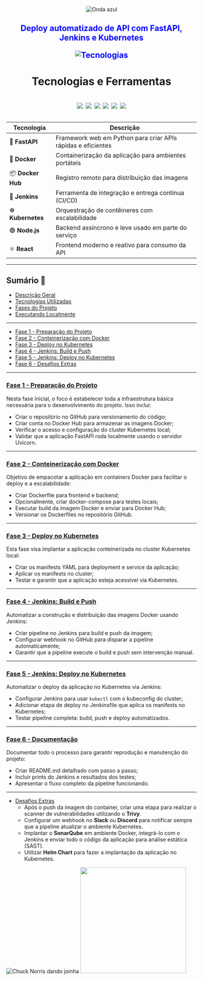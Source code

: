 <p align="center">
  <img src="https://capsule-render.vercel.app/api?type=waving&color=0000FF&height=120&section=header" alt="Onda azul" />
</p>

<h2 align="center" style="color: #0000FF;">
  Deploy automatizado de API com FastAPI, Jenkins e Kubernetes <p>
    <p align="center">
  <img src="https://skillicons.dev/icons?i=fastapi,docker,jenkins,kubernetes" alt="Tecnologias" /> 
</p>
</h2>

<h1 align="center" >
  Tecnologias e Ferramentas <p>

<p align="center">  
  <img src="https://img.shields.io/badge/FastAPI-009688?style=for-the-badge&logo=fastapi&logoColor=white"/>
  <img src="https://img.shields.io/badge/Docker-2496ED?style=for-the-badge&logo=docker&logoColor=white"/>
  <img src="https://img.shields.io/badge/Jenkins-d24939?style=for-the-badge&logo=jenkins&logoColor=white"/>
  <img src="https://img.shields.io/badge/Kubernetes-326ce5?style=for-the-badge&logo=kubernetes&logoColor=white"/>
  <img src="https://img.shields.io/badge/React-20232a?style=for-the-badge&logo=react&logoColor=61dafb"/>
  <img src="https://img.shields.io/badge/Node.js-339933?style=for-the-badge&logo=node.js&logoColor=white"/>
</p></h1>

| Tecnologia     | Descrição |
|----------------|-----------|
| 🐍 **FastAPI** | Framework web em Python para criar APIs rápidas e eficientes |
| 🐳 **Docker** | Containerização da aplicação para ambientes portáteis |
| 📦 **Docker Hub** | Registro remoto para distribuição das imagens |
| 🧰 **Jenkins** | Ferramenta de integração e entrega contínua (CI/CD) |
| ☸️ **Kubernetes** | Orquestração de contêineres com escalabilidade |
| 🟢 **Node.js** | Backend assíncrono e leve usado em parte do serviço |
| ⚛️ **React** | Frontend moderno e reativo para consumo da API |

---

## Sumário 📝

- [Descrição Geral](README.md#descricao-geral)  
- [Tecnologias Utilizadas](README.md#tecnologias-utilizadas)  
- [Fases do Projeto](README.md#fases-do-projeto)  
- [Executando Localmente](README.md#executando-localmente)  

---
- [Fase 1 - Preparação do Projeto](./Fases/Fases/01-Preparacao-do-Projeto/README.md)  
- [Fase 2 - Conteinerização com Docker](./Fases/Fases/02-Conteinerizacao-com-Docker/README.md)  
- [Fase 3 - Deploy no Kubernetes](./Fases/Fases/03-Arquivos-de-Deploy-no-Kubernetes/README.md)  
- [Fase 4 - Jenkins: Build e Push](./Fases/Fases/04-Jenkins-Build-Push/README.md)  
- [Fase 5 - Jenkins: Deploy no Kubernetes](./Fases/Fases/05-Jenkins-Deploy-no-Kubernetes/README.md)  
- [Fase 6 - Desafios Extras](./Fases/Fases/Fases/06-Desafios-Extras/README.md)
 
---

### [Fase 1 - Preparação do Projeto](./Fases/01-Preparacao-do-Projeto/README.md)

Nesta fase inicial, o foco é estabelecer toda a infraestrutura básica necessária para o desenvolvimento do projeto. Isso inclui:

- Criar o repositório no GitHub para versionamento do código;
- Criar conta no Docker Hub para armazenar as imagens Docker;
- Verificar o acesso e configuração do cluster Kubernetes local;
- Validar que a aplicação FastAPI roda localmente usando o servidor Uvicorn.

---

### [Fase 2 - Conteinerização com Docker](./Fases/02-Conteinerizacao-com-Docker/README.md)

Objetivo de empacotar a aplicação em containers Docker para facilitar o deploy e a escalabilidade:

- Criar Dockerfile para frontend e backend;
- Opcionalmente, criar docker-compose para testes locais;
- Executar build da imagem Docker e enviar para Docker Hub;
- Versionar os Dockerfiles no repositório GitHub.

---

### [Fase 3 - Deploy no Kubernetes](./Fases/03-Arquivos-de-Deploy-no-Kubernetes/README.md)

Esta fase visa implantar a aplicação conteinerizada no cluster Kubernetes local:

- Criar os manifests YAML para deployment e service da aplicação;
- Aplicar os manifests no cluster;
- Testar e garantir que a aplicação esteja acessível via Kubernetes.

---

### [Fase 4 - Jenkins: Build e Push](./Fases/04-Jenkins-Build-Push/README.md)

Automatizar a construção e distribuição das imagens Docker usando Jenkins:

- Criar pipeline no Jenkins para build e push da imagem;
- Configurar webhook no GitHub para disparar a pipeline automaticamente;
- Garantir que a pipeline execute o build e push sem intervenção manual.

---

### [Fase 5 - Jenkins: Deploy no Kubernetes](./Fases/05-Jenkins-Deploy-no-Kubernetes/README.md)

Automatizar o deploy da aplicação no Kubernetes via Jenkins:

- Configurar Jenkins para usar `kubectl` com o kubeconfig do cluster;
- Adicionar etapa de deploy no Jenkinsfile que aplica os manifests no Kubernetes;
- Testar pipeline completa: build, push e deploy automatizados.

---

### [Fase 6 - Documentação](./Fases/06-Documentacao/README.md)

Documentar todo o processo para garantir reprodução e manutenção do projeto:

- Criar README.md detalhado com passo a passo;
- Incluir prints do Jenkins e resultados dos testes;
- Apresentar o fluxo completo da pipeline funcionando.

---

- [Desafios Extras](https://github.comProject3-CompassUOL-DevSecOps/tree/main/Fases/07-Desafios-Extras)  
  -  Após o push da imagem do container, criar uma etapa para realizar o scanner de vulnerabilidades utilizando o **Trivy**.  
  -  Configurar um webhook no **Slack** ou **Discord** para notificar sempre que a pipeline atualizar o ambiente Kubernetes.  
  -  Implantar o **SonarQube** em ambiente Docker, integrá-lo com o Jenkins e enviar todo o código da aplicação para análise estática (SAST).  
  -  Utilizar **Helm Chart** para fazer a implantação da aplicação no Kubernetes.  

<img src="https://media4.giphy.com/media/v1.Y2lkPTc5MGI3NjExYTh2aXIwZmdidTcyZmRudHY3ZXJrOXV6cGV4YTc1dzdmYXVwbng2aSZlcD12MV9pbnRlcm5hbF9naWZfYnlfaWQmY3Q9Zw/BIuuwHRNKs15C/giphy.gif" alt="Chuck Norris dando joinha">  <img src="https://github.com/user-attachments/assets/79a2e995-a1be-4192-9ded-771004ef7417" width="280">


